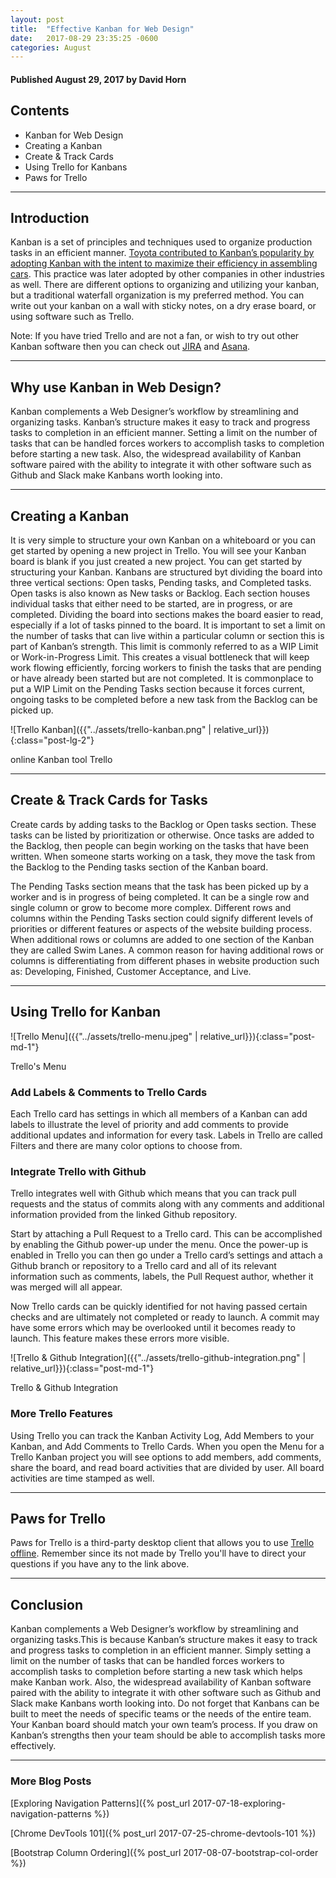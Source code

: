 ```yaml
---
layout: post
title:  "Effective Kanban for Web Design"
date:   2017-08-29 23:35:25 -0600
categories: August
---
```



#### Published August 29, 2017 by David Horn


## Contents
* Kanban for Web Design
* Creating a Kanban
* Create & Track Cards
* Using Trello for Kanbans
* Paws for Trello


****

## Introduction
Kanban is a set of principles and techniques used to organize production tasks in an efficient manner. [Toyota contributed to Kanban’s popularity by adopting Kanban with the intent to maximize their efficiency in assembling cars](https://www.atlassian.com/agile/kanban). This practice was later adopted by other companies in other industries as well. There are different options to organizing and utilizing your kanban, but a traditional waterfall organization is my preferred method. You can write out your kanban on a wall with sticky notes, on a dry erase board, or using software such as Trello.

Note: If you have tried Trello and are not a fan, or wish to try out other Kanban software then you can check out [JIRA](https://www.atlassian.com/software/jira) and [Asana](https://asana.com). 

****

## Why use Kanban in Web Design?
Kanban complements a Web Designer’s workflow by streamlining and organizing tasks. Kanban’s structure makes it easy to track and progress tasks to completion in an efficient manner. Setting a limit on the number of tasks that can be handled forces workers to accomplish tasks to completion before starting a new task. Also, the widespread availability of Kanban software paired with the ability to integrate it with other software such as Github and Slack make Kanbans worth looking into.

****

## Creating a Kanban
It is very simple to structure your own Kanban on a whiteboard or you can get started by opening a new project in Trello. You will see your Kanban board is blank if you just created a new project. You can get started by structuring your Kanban. Kanbans are structured byt dividing the board into three vertical sections: Open tasks, Pending tasks, and Completed tasks. Open tasks is also known as New tasks or Backlog. Each section houses individual tasks that either need to be started, are in progress, or are completed. Dividing the board into sections makes the board easier to read, especially if a lot of tasks pinned to the board. It is important to set a limit on the number of tasks that can live within a particular column or section this is part of Kanban’s strength. This limit is commonly referred to as a WIP Limit or Work-in-Progress Limit. This creates a visual bottleneck that will keep work flowing efficiently, forcing workers to finish the tasks that are pending or have already been started but are not completed. It is commonplace to put a WIP Limit on the Pending Tasks section because it forces current, ongoing tasks to be completed before a new task from the Backlog can be picked up. 

![Trello Kanban]({{"../assets/trello-kanban.png" | relative_url}}){:class="post-lg-2"}
<div class="text-center blog-caption">
online Kanban tool Trello
</div>

****

## Create & Track Cards for Tasks
Create cards by adding tasks to the Backlog or Open tasks section. These tasks can be listed by prioritization or otherwise. Once tasks are added to the Backlog, then people can begin working on the tasks that have been written. When someone starts working on a task, they move the task from the Backlog to the Pending tasks section of the Kanban board. 

The Pending Tasks section means that the task has been picked up by a worker and is in progress of being completed. It can be a single row and single column or grow to become more complex. Different rows and columns within the Pending Tasks section could signify different levels of priorities or different features or aspects of the website building process. When additional rows or columns are added to one section of the Kanban they are called  Swim Lanes. A common reason for having additional rows or columns is differentiating from different phases in website production such as: Developing, Finished, Customer Acceptance, and Live. 

****

## Using Trello for Kanban

![Trello Menu]({{"../assets/trello-menu.jpeg" | relative_url}}){:class="post-md-1"}
<div class="text-center blog-caption">
Trello's Menu
</div>

### Add Labels & Comments to Trello Cards
Each Trello card has settings in which all members of a Kanban can add labels to illustrate the level of priority and add comments to provide additional updates and information for every task. Labels in Trello are called Filters and there are many color options to choose from. 

### Integrate Trello with Github
Trello integrates well with Github which means that you can track pull requests and the status of commits along with any comments and additional information provided from the linked Github repository. 

Start by attaching a Pull Request to a Trello card. This can be accomplished by enabling the Github power-up under the menu. Once the power-up is enabled in Trello you can then go under a Trello card’s settings and attach a Github branch or repository to a Trello card and all of its relevant information such as comments, labels, the Pull Request author, whether it was merged will all appear.

Now Trello cards can be quickly identified for not having passed certain checks and are ultimately not completed or ready to launch. A commit may have some errors which may be overlooked until it becomes ready to launch. This feature makes these errors more visible.

![Trello & Github Integration]({{"../assets/trello-github-integration.png" | relative_url}}){:class="post-md-1"}
<div class="text-center blog-caption">
Trello & Github Integration
</div>

### More Trello Features
Using Trello you can track the Kanban Activity Log, Add Members to your Kanban, and Add Comments to Trello Cards.
When you open the Menu for a Trello Kanban project you will see options to add members, add comments, share the board, and read board activities that are divided by user. All board activities are time stamped as well.

****

## Paws for Trello 
Paws for Trello is a third-party desktop client that allows you to use [Trello offline](http://friendlyfox.es/pawsfortrello/). Remember since its not made by Trello you'll have to direct your questions if you have any to the link above. 

****

## Conclusion
Kanban complements a Web Designer’s workflow by streamlining and organizing tasks.This is because Kanban’s structure makes it easy to track and progress tasks to completion in an efficient manner. Simply setting a limit on the number of tasks that can be handled forces workers to accomplish tasks to completion before starting a new task which helps make Kanban work. Also, the widespread availability of Kanban software paired with the ability to integrate it with other software such as Github and Slack make Kanbans worth looking into. Do not forget that Kanbans can be built to meet the needs of specific teams or the needs of the entire team. Your Kanban board should match your own team’s process. If you draw on Kanban’s strengths then your team should be able to accomplish tasks more effectively. 

****

### More Blog Posts
[Exploring Navigation Patterns]({% post_url 2017-07-18-exploring-navigation-patterns %})

[Chrome DevTools 101]({% post_url 2017-07-25-chrome-devtools-101 %})

[Bootstrap Column Ordering]({% post_url 2017-08-07-bootstrap-col-order %})